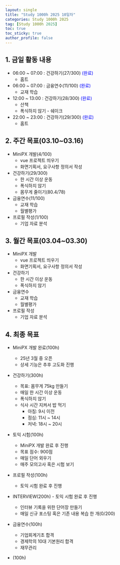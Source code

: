 ```yaml
---
layout: single
title: "Study 1000h 2025 10일차"
categories: Study 1000h 2025
tag: [Study 1000h 2025]
toc: true
toc_sticky: true
author_profile: false
---
```


## 1. 금일 활동 내용

* 06:00 ~ 07:00 : 건강하기(27/300) <span style = "color:blue">(완료)</span>
  * 홈트
* 06:00 ~ 07:00 : 금융연수(11/100) <span style = "color:blue">(완료)</span>
  * 교재 학습
* 12:00 ~ 13:00 : 건강하기(28/300) <span style = "color:blue">(완료)</span>
  * 산책
  * 폭식하지 않기 - 쉐이크
* 22:00 ~ 23:00 : 건강하기(29/300) <span style = "color:blue">(완료)</span>
  * 홈트




##  2. 주간 목표(03.10~03.16)

* MiniPX 개발(4/100)
  * vue 프로젝트 띄우기
  * 화면기획서, 요구사항 정의서 작성
* 건강하기(29/300)
  * 한 시간 이상 운동
  * 폭식하지 않기
  * 몸무게 줄이기(80.4/78)
* 금융연수(11/100)
  * 교재 학습
  * 월별평가
* 프로필 작성(1/100)
  * 기업 자료 분석




## 3. 월간 목표(03.04~03.30)

* MiniPX 개발
  * vue 프로젝트 띄우기
  * 화면기획서, 요구사항 정의서 작성
* 건강하기
  * 한 시간 이상 운동
  * 폭식하지 않기
* 금융연수
  * 교재 학습
  * 월별평가
* 프로필 작성
  * 기업 자료 분석



## 4. 최종 목표

* MiniPX 개발 완료(100h)
  * 25년 3월 중 오픈
  * 상세 기능은 추후 고도화 진행


* 건강하기(300h)

  * 목표: 몸무게 75kg 만들기
  * 매일 한 시간 이상 운동
  * 폭식하지 않기
  * 식사 시간 지켜서 밥 먹기
    * 아침: 9시 이전
    * 점심: 11시 ~ 14시
    * 저녁: 18시 ~ 20시
* 토익 시험(100h)

  * MiniPX 개발 완료 후 진행
  * 목표 점수: 900점
  * 매일 단어 외우기
  * 매주 모의고사 혹은 시험 보기
* 프로필 작성(100h)

  * 토익 시험 완료 후 진행
* INTERVIEW(200h) - 토익 시험 완료 후 진행
  * 인터뷰 기록을 위한 단어장 만들기
  * 매일 신규 포스팅 혹은 기존 내용 복습 한 개(0/200)
* 금융연수(100h)
  * 기업회계기초 합격
  * 경제학의 10대 기본원리 합격
  * 재무관리
* (100h)

